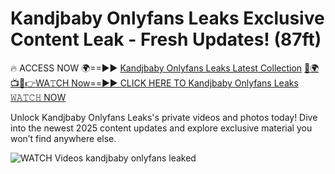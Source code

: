 # Kandjbaby Onlyfans Leaks Exclusive Content Leak - Fresh Updates! (87ft)

🔥 ACCESS NOW 🌍==►► <a href="https://tinyurl.com/3fjeunct" rel="nofollow">Kandjbaby Onlyfans Leaks Latest Collection</a></h3>
[🔴🌍📺📱👉WA𝚃CH Now==►► CLICK HERE TO Kandjbaby Onlyfans Leaks 𝚆𝙰𝚃𝙲𝙷 NOW](https://tinyurl.com/3fjeunct)

Unlock Kandjbaby Onlyfans Leaks's private videos and photos today! Dive into the newest 2025 content updates and explore exclusive material you won’t find anywhere else.


<a href="https://tinyurl.com/3fjeunct" rel="nofollow" data-target="animated-image.originalLink"><img src="https://camo.githubusercontent.com/8a4f000d20f83aca3bf7ec5f350d767afa0574a8a352519fd8cfa583a6f93a33/68747470733a2f2f692e696d6775722e636f6d2f644a486b345a712e676966" alt="WATCH Videos" data-canonical-src="https://i.imgur.com/dJHk4Zq.gif" style="max-width: 100%; display: inline-block;" data-target="animated-image.originalImage"></a>
kandjbaby onlyfans leaked